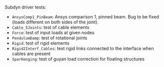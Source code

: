 Subdyn driver tests:

- `AnsysComp1_PinBeam`: Ansys comparison 1, pinned beam. Bug to be fixed (loads different on both sides of the joint).
- `Cable_5Joints`: test of cable elements
- `Force`: test of input loads at given nodes
- `PendulumDamp`: test of rotational joints
- `Rigid`: test of rigid elements
- `Rigid2Interf_Cables`: test rigid links connected to the interface when cables are present
- `SparHanging`: test of guyan load correction for floating structures
